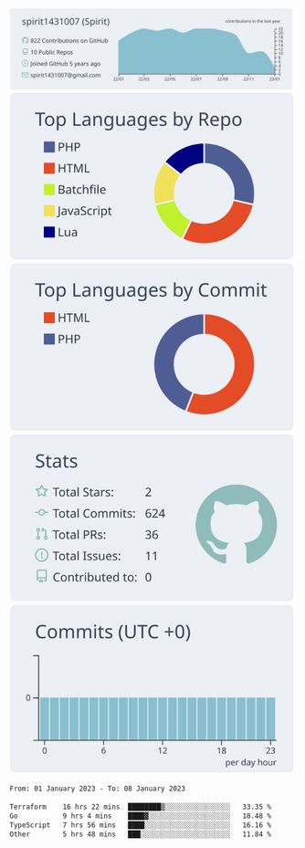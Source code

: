 [![](https://raw.githubusercontent.com/spirit1431007/spirit1431007/master/profile-summary-card-output/nord_bright/0-profile-details.svg)](https://git.io/spiritx)
[![](https://raw.githubusercontent.com/spirit1431007/spirit1431007/master/profile-summary-card-output/nord_bright/1-repos-per-language.svg)](https://git.io/spiritx) [![](https://raw.githubusercontent.com/spirit1431007/spirit1431007/master/profile-summary-card-output/nord_bright/2-most-commit-language.svg)](https://git.io/spiritx)
[![](https://raw.githubusercontent.com/spirit1431007/spirit1431007/master/profile-summary-card-output/nord_bright/3-stats.svg)](https://git.io/spiritx) [![](https://raw.githubusercontent.com/spirit1431007/spirit1431007/master/profile-summary-card-output/nord_bright/4-productive-time.svg)](https://git.io/spiritx)

<!--START_SECTION:waka-->

```text
From: 01 January 2023 - To: 08 January 2023

Terraform    16 hrs 22 mins  ████████▒░░░░░░░░░░░░░░░░   33.35 %
Go           9 hrs 4 mins    ████▓░░░░░░░░░░░░░░░░░░░░   18.48 %
TypeScript   7 hrs 56 mins   ████░░░░░░░░░░░░░░░░░░░░░   16.16 %
Other        5 hrs 48 mins   ███░░░░░░░░░░░░░░░░░░░░░░   11.84 %
```

<!--END_SECTION:waka-->
